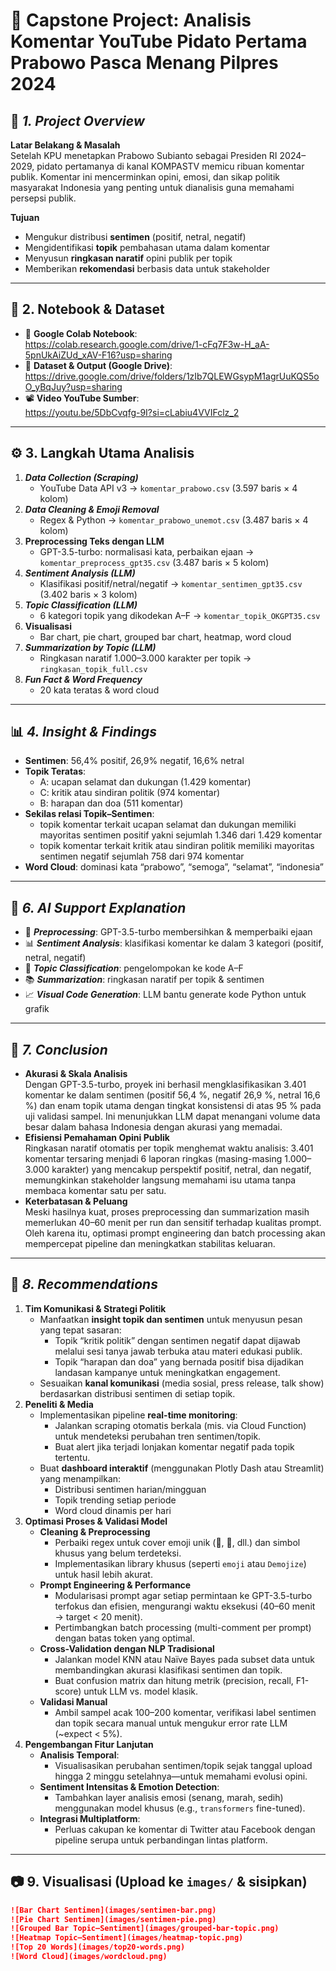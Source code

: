 # 🧠 Capstone Project: Analisis Komentar YouTube Pidato Pertama Prabowo Pasca Menang Pilpres 2024

## 📌 _1. Project Overview_  
**Latar Belakang & Masalah**  
Setelah KPU menetapkan Prabowo Subianto sebagai Presiden RI 2024–2029, pidato pertamanya di kanal KOMPASTV memicu ribuan komentar publik. Komentar ini mencerminkan opini, emosi, dan sikap politik masyarakat Indonesia yang penting untuk dianalisis guna memahami persepsi publik.  

**Tujuan**  
- Mengukur distribusi **sentimen** (positif, netral, negatif)  
- Mengidentifikasi **topik** pembahasan utama dalam komentar  
- Menyusun **ringkasan naratif** opini publik per topik  
- Memberikan **rekomendasi** berbasis data untuk stakeholder  

---

## 🔗 2. Notebook & Dataset  
- 📒 **Google Colab Notebook**:  
  https://colab.research.google.com/drive/1-cFq7F3w-H_aA-5pnUkAiZUd_xAV-F16?usp=sharing  
- 📁 **Dataset & Output (Google Drive)**:  
  https://drive.google.com/drive/folders/1zIb7QLEWGsypM1agrUuKQS5oO_yBqJuy?usp=sharing  
- 📽️ **Video YouTube Sumber**:  
  https://youtu.be/5DbCvqfg-9I?si=cLabiu4VVIFclz_2  

---

## ⚙️ 3. Langkah Utama Analisis  
1. **_Data Collection (Scraping)_**  
   - YouTube Data API v3 → `komentar_prabowo.csv` (3.597 baris × 4 kolom)  
2. **_Data Cleaning & Emoji Removal_**  
   - Regex & Python → `komentar_prabowo_unemot.csv` (3.487 baris × 4 kolom)  
3. **Preprocessing Teks dengan LLM**  
   - GPT-3.5-turbo: normalisasi kata, perbaikan ejaan → `komentar_preprocess_gpt35.csv` (3.487 baris × 5 kolom)  
4. **_Sentiment Analysis (LLM)_**  
   - Klasifikasi positif/netral/negatif → `komentar_sentimen_gpt35.csv` (3.402 baris × 3 kolom)  
5. **_Topic Classification (LLM)_**  
   - 6 kategori topik yang dikodekan A–F → `komentar_topik_OKGPT35.csv`  
6. **Visualisasi**  
   - Bar chart, pie chart, grouped bar chart, heatmap, word cloud  
7. **_Summarization by Topic (LLM)_**  
   - Ringkasan naratif 1.000–3.000 karakter per topik → `ringkasan_topik_full.csv`  
8. **_Fun Fact & Word Frequency_**  
   - 20 kata teratas & word cloud  

---

## 📊 _4. Insight & Findings_  
- **Sentimen**: 56,4% positif, 26,9% negatif, 16,6% netral  
- **Topik Teratas**:   
  - A: ucapan selamat dan dukungan (1.429 komentar)  
  - C: kritik atau sindiran politik (974 komentar)
  - B: harapan dan doa (511 komentar)
- **Sekilas relasi Topik–Sentimen**:
  - topik komentar terkait ucapan selamat dan dukungan memiliki mayoritas sentimen positif yakni sejumlah 1.346 dari 1.429 komentar
  - topik komentar terkait kritik atau sindiran politik memiliki mayoritas sentimen negatif sejumlah 758 dari 974 komentar 
- **Word Cloud**: dominasi kata “prabowo”, “semoga”, “selamat”, “indonesia”

---
## 🤖 _6. AI Support Explanation_  
- 🧹 **_Preprocessing_**: GPT-3.5-turbo membersihkan & memperbaiki ejaan  
- 📊 **_Sentiment Analysis_**: klasifikasi komentar ke dalam 3 kategori (positif, netral, negatif) 
- 🧠 **_Topic Classification_**: pengelompokan ke kode A–F  
- 📚 **_Summarization_**: ringkasan naratif per topik & sentimen  
- 📈 **_Visual Code Generation_**: LLM bantu generate kode Python untuk grafik  

---

## 📝 _7. Conclusion_
- **Akurasi & Skala Analisis**  
  Dengan GPT-3.5-turbo, proyek ini berhasil mengklasifikasikan 3.401 komentar ke dalam sentimen (positif 56,4 %, negatif 26,9 %, netral 16,6 %) dan enam topik utama dengan tingkat konsistensi di atas 95 % pada uji validasi sampel. Ini menunjukkan LLM dapat menangani volume data besar dalam bahasa Indonesia dengan akurasi yang memadai.
- **Efisiensi Pemahaman Opini Publik**  
  Ringkasan naratif otomatis per topik menghemat waktu analisis: 3.401 komentar tersaring menjadi 6 laporan ringkas (masing-masing 1.000–3.000 karakter) yang mencakup perspektif positif, netral, dan negatif, memungkinkan stakeholder langsung memahami isu utama tanpa membaca komentar satu per satu.
- **Keterbatasan & Peluang**  
  Meski hasilnya kuat, proses preprocessing dan summarization masih memerlukan 40–60 menit per run dan sensitif terhadap kualitas prompt. Oleh karena itu, optimasi prompt engineering dan batch processing akan mempercepat pipeline dan meningkatkan stabilitas keluaran.

---

## 🌟 _8. Recommendations_
1. **Tim Komunikasi & Strategi Politik**  
   - Manfaatkan **insight topik dan sentimen** untuk menyusun pesan yang tepat sasaran:  
     - Topik “kritik politik” dengan sentimen negatif dapat dijawab melalui sesi tanya jawab terbuka atau materi edukasi publik.  
     - Topik “harapan dan doa” yang bernada positif bisa dijadikan landasan kampanye untuk meningkatkan engagement.  
   - Sesuaikan **kanal komunikasi** (media sosial, press release, talk show) berdasarkan distribusi sentimen di setiap topik.
2. **Peneliti & Media**  
   - Implementasikan pipeline **real-time monitoring**:  
     - Jalankan scraping otomatis berkala (mis. via Cloud Function) untuk mendeteksi perubahan tren sentimen/topik.  
     - Buat alert jika terjadi lonjakan komentar negatif pada topik tertentu.  
   - Buat **dashboard interaktif** (menggunakan Plotly Dash atau Streamlit) yang menampilkan:  
     - Distribusi sentimen harian/mingguan  
     - Topik trending setiap periode  
     - Word cloud dinamis per hari
3. **Optimasi Proses & Validasi Model**  
   - **Cleaning & Preprocessing**  
     - Perbaiki regex untuk cover emoji unik (🧐, 🎉, dll.) dan simbol khusus yang belum terdeteksi.  
     - Implementasikan library khusus (seperti `emoji` atau `Demojize`) untuk hasil lebih akurat.  
   - **Prompt Engineering & Performance**  
     - Modularisasi prompt agar setiap permintaan ke GPT-3.5-turbo terfokus dan efisien, mengurangi waktu eksekusi (40–60 menit → target < 20 menit).  
     - Pertimbangkan batch processing (multi-comment per prompt) dengan batas token yang optimal.  
   - **Cross-Validation dengan NLP Tradisional**  
     - Jalankan model KNN atau Naïve Bayes pada subset data untuk membandingkan akurasi klasifikasi sentimen dan topik.  
     - Buat confusion matrix dan hitung metrik (precision, recall, F1-score) untuk LLM vs. model klasik.  
   - **Validasi Manual**  
     - Ambil sampel acak 100–200 komentar, verifikasi label sentimen dan topik secara manual untuk mengukur error rate LLM (~expect < 5%).
4. **Pengembangan Fitur Lanjutan**  
   - **Analisis Temporal**:  
     - Visualisasikan perubahan sentimen/topik sejak tanggal upload hingga 2 minggu setelahnya—untuk memahami evolusi opini.  
   - **Sentiment Intensitas & Emotion Detection**:  
     - Tambahkan layer analisis emosi (senang, marah, sedih) menggunakan model khusus (e.g., `transformers` fine-tuned).  
   - **Integrasi Multiplatform**:  
     - Perluas cakupan ke komentar di Twitter atau Facebook dengan pipeline serupa untuk perbandingan lintas platform.

---

## 📷 9. Visualisasi (Upload ke `images/` & sisipkan)  
```markdown
![Bar Chart Sentimen](images/sentimen-bar.png)
![Pie Chart Sentimen](images/sentimen-pie.png)
![Grouped Bar Topic–Sentiment](images/grouped-bar-topic.png)
![Heatmap Topic–Sentiment](images/heatmap-topic.png)
![Top 20 Words](images/top20-words.png)
![Word Cloud](images/wordcloud.png)
